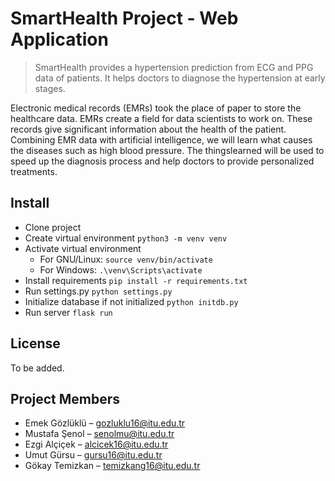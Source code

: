 # SmartHealth Project - Web Application

> SmartHealth provides a hypertension prediction from ECG and PPG data of
patients. It helps doctors to diagnose the hypertension at early stages.

Electronic medical records (EMRs) took the place of paper to store the healthcare data. EMRs create a field for data scientists to work on.  These records give significant information about the health of the patient. Combining EMR data with artificial intelligence, we will learn what causes the diseases such as high blood pressure. The thingslearned will be used to speed up the diagnosis process and help doctors to provide personalized treatments.

## Install

* Clone project
* Create virtual environment `python3 -m venv venv`
* Activate virtual environment 
  * For GNU/Linux: `source venv/bin/activate`
  * For Windows: `.\venv\Scripts\activate`
* Install requirements `pip install -r requirements.txt`
* Run settings.py `python settings.py`
* Initialize database if not initialized `python initdb.py`
* Run server `flask run`


## License
To be added.


## Project Members

* Emek Gözlüklü – gozluklu16@itu.edu.tr
* Mustafa Şenol – senolmu@itu.edu.tr
* Ezgi Alçiçek – alcicek16@itu.edu.tr
* Umut Gürsu – gursu16@itu.edu.tr
* Gökay Temizkan – temizkang16@itu.edu.tr
